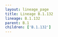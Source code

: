 ```yaml
---
layout: lineage_page
title: Lineage B.1.132
lineage: B.1.132
parent: B.1
children: ['B.1.132']
---
```

